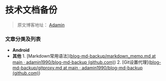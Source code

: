 # 技术文档备份

> 原文博客地址： [Adamin](https://www.lixiaopeng.top)

### 文章分类及列表

- **Android**
- **其他**
         1. [Markdown常用语法]([blog-md-backup/markdown_memo.md at main · adamin1990/blog-md-backup (github.com)](https://github.com/adamin1990/blog-md-backup/blob/main/markdown_memo.md))
         2. [Git设置代理]([blog-md-backup/gitproxy.md at main · adamin1990/blog-md-backup (github.com)](https://github.com/adamin1990/blog-md-backup/blob/main/gitproxy.md))

